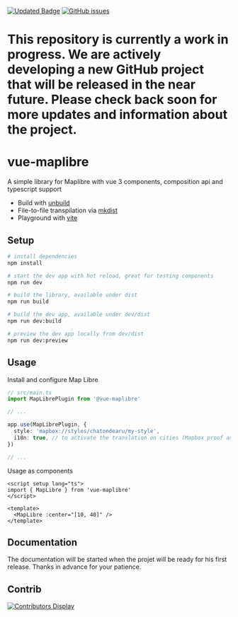 [![Updated Badge](https://badges.pufler.dev/updated/chatondearu/vue-maplibre)](https://badges.pufler.dev)
[![GitHub issues](https://img.shields.io/github/issues/chatondearu/vue-maplibre?color=brightgreen)](https://github.com/chatondearu/vue-maplibre/issues)

# This repository is currently a work in progress. We are actively developing a new GitHub project that will be released in the near future. Please check back soon for more updates and information about the project.

# vue-maplibre

A simple library for Maplibre with vue 3 components, composition api and typescript support

- Build with [unbuild](https://github.com/unjs/unbuild)
- File-to-file transpilation via [mkdist](https://github.com/unjs/mkdist)
- Playground with [vite](https://vitejs.dev/)

## Setup

```bash
# install dependencies
npm install

# start the dev app with hot reload, great for testing components
npm run dev

# build the library, available under dist
npm run build

# build the dev app, available under dev/dist
npm run dev:build

# preview the dev app locally from dev/dist
npm run dev:preview
```

## Usage
Install and configure Map Libre

```ts
// src/main.ts
import MapLibrePlugin from '@vue-maplibre'

// ...

app.use(MapLibrePlugin, {
  style: 'mapbox://styles/chatondearu/my-style',
  i18n: true, // to activate the translation on cities (Mapbox proof and need to be tested on others)
})

// ...
```

Usage as components

```vue
<script setup lang="ts">
import { MapLibre } from 'vue-maplibre'
</script>

<template>
  <MapLibre :center="[10, 40]" />
</template>
```

## Documentation

The documentation will be started when the projet will be ready for his first release.
Thanks in advance for your patience.

## Contrib

[![Contributors Display](https://badges.pufler.dev/contributors/chatondearu/vue-maplibre?size=50&padding=5&perRow=10&bots=true)](https://badges.pufler.dev)